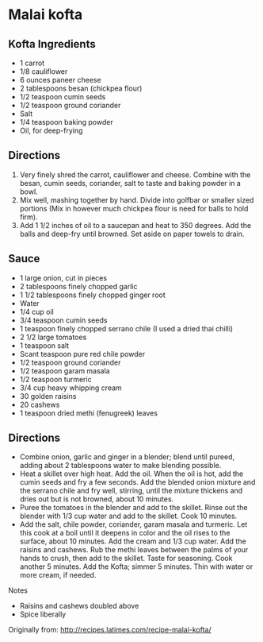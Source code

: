 Malai kofta
===========

Kofta Ingredients
-----------
 * 1 carrot
 * 1/8 cauliflower
 * 6 ounces paneer cheese
 * 2 tablespoons besan (chickpea flour)
 * 1/2 teaspoon cumin seeds
 * 1/2 teaspoon ground coriander
 * Salt
 * 1/4 teaspoon baking powder
 * Oil, for deep-frying
 
Directions
-----------
 1. Very finely shred the carrot, cauliflower and cheese. Combine with the besan, cumin seeds, coriander, salt to taste and baking powder in a bowl. 
 2. Mix well, mashing together by hand. Divide into golfbar or smaller sized portions (Mix in however much chickpea flour is need for balls to hold firm).
 3. Add 1 1/2 inches of oil to a saucepan and heat to 350 degrees. Add the balls and deep-fry until browned. Set aside on paper towels to drain.

Sauce
----------
 * 1 large onion, cut in pieces
 * 2 tablespoons finely chopped garlic
 * 1 1/2 tablespoons finely chopped ginger root
 * Water
 * 1/4 cup oil
 * 3/4 teaspoon cumin seeds
 * 1 teaspoon finely chopped serrano chile (I used a dried thai chilli)
 * 2 1/2 large tomatoes
 * 1 teaspoon salt
 * Scant teaspoon pure red chile powder
 * 1/2 teaspoon ground coriander
 * 1/2 teaspoon garam masala
 * 1/2 teaspoon turmeric
 * 3/4 cup heavy whipping cream
 * 30 golden raisins
 * 20 cashews
 * 1 teaspoon dried methi (fenugreek) leaves

Directions
-----------
 * Combine onion, garlic and ginger in a blender; blend until pureed, adding about 2 tablespoons water to make blending possible.
 * Heat a skillet over high heat. Add the oil. When the oil is hot, add the cumin seeds and fry a few seconds. Add the blended onion mixture and the serrano chile and fry well, stirring, until the mixture thickens and dries out but is not browned, about 10 minutes.
 * Puree the tomatoes in the blender and add to the skillet. Rinse out the blender with 1/3 cup water and add to the skillet. Cook 10 minutes.
 * Add the salt, chile powder, coriander, garam masala and turmeric. Let this cook at a boil until it deepens in color and the oil rises to the surface, about 10 minutes. Add the cream and 1/3 cup water. Add the raisins and cashews. Rub the methi leaves between the palms of your hands to crush, then add to the skillet. Taste for seasoning. Cook another 5 minutes. Add the Kofta; simmer 5 minutes. Thin with water or more cream, if needed.
  
Notes
 * Raisins and cashews doubled above
 * Spice liberally
 
 Originally from:
  http://recipes.latimes.com/recipe-malai-kofta/
